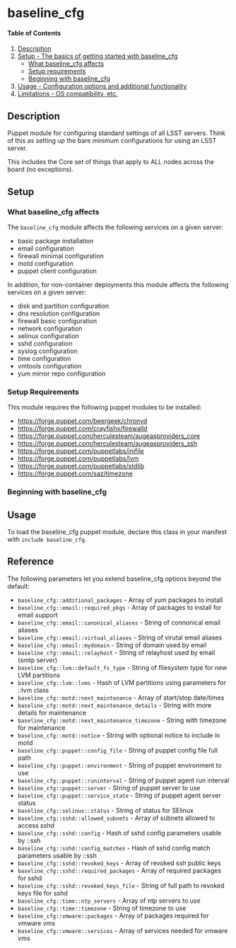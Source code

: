 
# baseline_cfg

#### Table of Contents

1. [Description](#description)
2. [Setup - The basics of getting started with baseline_cfg](#setup)
    * [What baseline_cfg affects](#what-baseline_cfg-affects)
    * [Setup requirements](#setup-requirements)
    * [Beginning with baseline_cfg](#beginning-with-baseline_cfg)
3. [Usage - Configuration options and additional functionality](#usage)
4. [Limitations - OS compatibility, etc.](#limitations)

## Description

Puppet module for configuring standard settings of all LSST servers. Think of this as setting up the bare minimum configurations for using an LSST server.

This includes the Core set of things that apply to ALL nodes across the board (no exceptions).

## Setup

### What baseline_cfg affects

The `baseline_cfg` module affects the following services on a given server:

  * basic package installation
  * email configuration
  * firewall minimal configuration
  * motd configuration
  * puppet client configuration

In addition, for non-container deployments this module affects the following services on a given server:

  * disk and partition configuration
  * dns resolution configuration
  * firewall basic configuration
  * network configuration
  * selinux configuration
  * sshd configuration
  * syslog configuration
  * time configuration
  * vmtools configuration
  * yum mirror repo configuration

### Setup Requirements

This module requires the following puppet modules to be installed:

  * https://forge.puppet.com/beergeek/chronyd
  * https://forge.puppet.com/crayfishx/firewalld
  * https://forge.puppet.com/herculesteam/augeasproviders_core
  * https://forge.puppet.com/herculesteam/augeasproviders_ssh
  * https://forge.puppet.com/puppetlabs/inifile
  * https://forge.puppet.com/puppetlabs/lvm
  * https://forge.puppet.com/puppetlabs/stdlib
  * https://forge.puppet.com/saz/timezone

### Beginning with baseline_cfg

## Usage

To load the baseline_cfg puppet module, declare this class in your manifest with `include baseline_cfg`.

## Reference

The following parameters let you extend baseline_cfg options beyond the default:

  * `baseline_cfg::additional_packages` - Array of yum packages to install
  * `baseline_cfg::email::required_pkgs` - Array of packages to install for email support
  * `baseline_cfg::email::canonical_aliases` - String of connonical email aliases
  * `baseline_cfg::email::virtual_aliases` - String of virutal email aliases
  * `baseline_cfg::email::mydomain` - String of domain used by email
  * `baseline_cfg::email::relayhost` - String of relayhost used by email (smtp server)
  * `baseline_cfg::lvm::default_fs_type` - String of filesystem type for new LVM partitions
  * `baseline_cfg::lvm::lvms` - Hash of LVM partitions using parameters for ::lvm class
  * `baseline_cfg::motd::next_maintenance` - Array of start/stop date/times
  * `baseline_cfg::motd::next_maintenance_details` - String with more details for maintenance
  * `baseline_cfg::motd::next_maintenance_timezone` - String with timezone for maintenance
  * `baseline_cfg::motd::notice` - String with optional notice to include in motd
  * `baseline_cfg::puppet::config_file` - String of puppet config file full path
  * `baseline_cfg::puppet::environment` - String of puppet environment to use
  * `baseline_cfg::puppet::runinterval` - String of puppet agent run interval
  * `baseline_cfg::puppet::server` - String of puppet server to use
  * `baseline_cfg::puppet::service_state` - String of puppet agent server status
  * `baseline_cfg::selinux::status` - String of status for SElinux
  * `baseline_cfg::sshd::allowed_subnets` - Array of subnets allowed to access sshd
  * `baseline_cfg::sshd::config` - Hash of sshd config parameters usable by ::ssh
  * `baseline_cfg::sshd::config_matches` - Hash of sshd config match parameters usable by ::ssh
  * `baseline_cfg::sshd::revoked_keys` - Array of revoked ssh public keys
  * `baseline_cfg::sshd::required_packages` - Array of required packages for sshd
  * `baseline_cfg::sshd::revoked_keys_file` - String of full path to revoked keys file for sshd
  * `baseline_cfg::time::ntp_servers` - Array of ntp servers to use
  * `baseline_cfg::time::timezone` - String of timezone to use
  * `baseline_cfg::vmware::packages` - Array of packages required for vmware vms
  * `baseline_cfg::vmware::services` - Array of services needed for vmware vms

